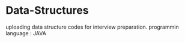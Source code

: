 # Data-Structures
uploading data structure codes for interview preparation.
programmin language : JAVA
